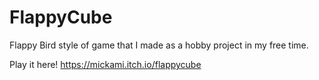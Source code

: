 # FlappyCube

Flappy Bird style of game that I made as a hobby project in my free time.

Play it here!
https://mickami.itch.io/flappycube

